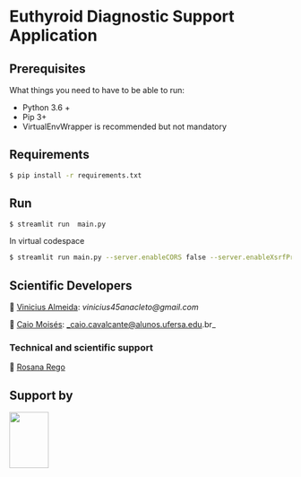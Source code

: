 # Euthyroid Diagnostic Support Application 


## Prerequisites

What things you need to have to be able to run:

  * Python 3.6 +
  * Pip 3+
  * VirtualEnvWrapper is recommended but not mandatory

## Requirements 

```bash
$ pip install -r requirements.txt
```

## Run 

```bash
$ streamlit run  main.py
```

In virtual codespace 
```bash
$ streamlit run main.py --server.enableCORS false --server.enableXsrfProtection false
```


## Scientific Developers
👤 [Vinicius Almeida](https://github.com/vinicius-a-almeida): 
  _vinicius45anacleto@gmail.com_
  
👤 [Caio Moisés](https://github.com/caiomoises):  _caio.cavalcante@alunos.ufersa.edu.br_

### Technical and scientific support 

👤 [Rosana Rego](https://github.com/roscibely)
  
## Support by 
<div>

  <img src="https://github.com/roscibely/algorithms-and-data-structure/blob/main/Ufersa.png" width="70" height="100">
</div>
